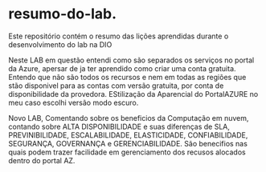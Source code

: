 # resumo-do-lab.
Este repositório contém o resumo das lições aprendidas durante o desenvolvimento do lab na DIO

Neste LAB em questão entendi como são separados os serviços no portal da Azure, apersar de ja ter aprendido como criar uma conta gratuita.
Entendo que não são todos os recursos e nem em todas as regiões que stão disponivel para as contas com versão gratuita, por conta de disponibilidade da provedora. 
EStilização da Aparencial do PortalAZURE no meu caso escolhi versão modo escuro.


Novo LAB, Comentando sobre os beneficios da Computação em nuvem, contando sobre ALTA DISPONIBILIDADE e suas diferenças de SLA, PREVINIBILIDADE, ESCALABILIDADE, ELASTICIDADE, CONFIABILIDADE, SEGURANÇA, GOVERNANÇA e GERENCIABILIDADE.
São benecifios nas quais podem trazer facilidade em gerenciamento dos recusos alocados dentro do portal AZ.
